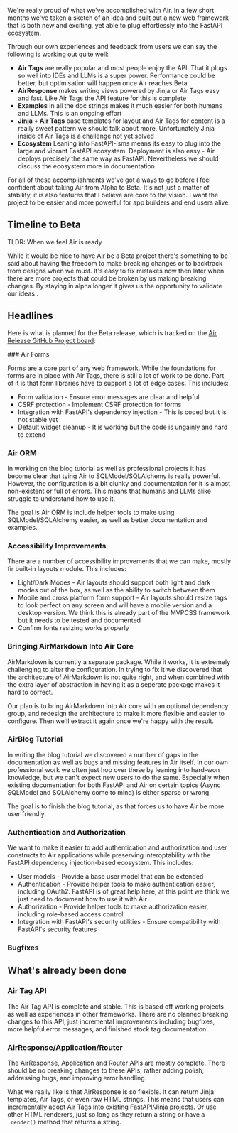 We're really proud of what we've accomplished with Air. In a few short months we've taken a sketch of an idea and built out a new web framework that is both new and exciting, yet able to plug effortlessly into the FastAPI ecosystem.

Through our own experiences and feedback from users we can say the following is working out quite well:

- **Air Tags** are really popular and most people enjoy the API. That it plugs so well into IDEs and LLMs is a super power. Performance could be better, but optimisation will happen once Air reaches Beta
- **AirResponse** makes writing views powered by Jinja or Air Tags easy and fast. Like Air Tags the API feature for this is complete
- **Examples** in all the doc strings makes it much easier for both humans and LLMs. This is an ongoing effort
- **Jinja + Air Tags** base templates for layout and Air Tags for content is a really sweet pattern we should talk about more. Unfortunately Jinja inside of Air Tags is a challenge not yet solved
- **Ecosystem** Leaning into FastAPI-isms means its easy to plug into the large and vibrant FastAPI ecosystem. Deployment is also easy - Air deploys precisely the same way as FastAPI. Nevertheless we should discuss the ecosystem more in documentation

For all of these accomplishments we've got a ways to go before I feel confident about taking Air from Alpha to Beta. It's not just a matter of stability, it is also features that I believe are core to the vision. I want the project to be easier and more powerful for app builders and end users alive.

## Timeline to Beta

TLDR: When we feel Air is ready

While it would be nice to have Air be a Beta project there's something to be said about having the freedom to make breaking changes or to backtrack from designs when we must. It's easy to fix mistakes now then later when there are more projects that could be broken by us making breaking changes. By staying in alpha longer it gives us the opportunity to validate our ideas .

## Headlines

Here is what is planned for the Beta release, which is tracked on the [Air Release GitHub Project board](https://github.com/orgs/feldroy/projects/2):

### Air Forms

Forms are a core part of any web framework. While the foundations for forms are in place with Air Tags, there is still a lot of work to be done. Part of it is that form libraries have to support a lot of edge cases. This includes:

- Form validation - Ensure error messages are clear and helpful
- CSRF protection - Implement CSRF protection for forms
- Integration with FastAPI's dependency injection - This is coded but it is not stable yet
- Default widget cleanup - It is working but the code is ungainly and hard to extend

### Air ORM

In working on the blog tutorial as well as professional projects it has become clear that tying Air to SQLModel/SQLAlchemy is really powerful. However, the configuration is a bit clunky and documentation for it is almost non-existent or full of errors. This means that humans and LLMs alike struggle to understand how to use it.

The goal is Air ORM is include helper tools to make using SQLModel/SQLAlchemy easier, as well as better documentation and examples.

### Accessibility Improvements

There are a number of accessibility improvements that we can make, mostly fir built-in layouts module. This includes:

- Light/Dark Modes - Air layouts should support both light and dark modes out of the box, as well as the ability to switch between them
- Mobile and cross platform form support - Air layouts should resize tags to look perfect on any screen and will have a mobile version and a desktop version. We think this is already part of the MVPCSS framework but it needs to be tested and documented
- Confirm fonts resizing works properly

### Bringing AirMarkdown Into Air Core

AirMarkdown is currently a separate package. While it works, it is extremely challenging to alter the configuration. In trying to fix it we discovered that the architecture of AirMarkdown is not quite right, and when combined with the extra layer of abstraction in having it as a seperate package makes it hard to correct. 

Our plan is to bring AirMarkdown into Air core with an optional dependency group, and redesign the architecture to make it more flexible and easier to configure. Then we'll extract it again once we're happy with the result.

### AirBlog Tutorial

In writing the blog tutorial we discovered a number of gaps in the documentation as well as bugs and missing features in Air itself. In our own professional work we often just hop over these by leaning into hard-won knowledge, but we can't expect new users to do the same. Especially when existing documentation for both FastAPI and Air on certain topics (Async SQLModel and SQLAlchemy come to mind) is either sparse or wrong.

The goal is to finish the blog tutorial, as that forces us to have Air be more user friendly.

### Authentication and Authorization

We want to make it easier to add authentication and authorization and user constructs to Air applications while preserving interoptability with the FastAPI dependency injection-based ecosystem. This includes:

- User models - Provide a base user model that can be extended
- Authentication - Provide helper tools to make authentication easier, including OAuth2. FastAPI is of great help here, at this point we think we just need to document how to use it with Air
- Authorization - Provide helper tools to make authorization easier, including role-based access control
- Integration with FastAPI's security utilities - Ensure compatibility with FastAPI's security features

### Bugfixes




## What's already been done

### Air Tag API

The Air Tag API is complete and stable. This is based off working projects as well as experiences in other frameworks. There are no planned breaking changes to this API, just incremental improvements including bugfixes, more helpful error messages, and finished stock tag documentation.

### AirResponse/Application/Router

The AirResponse, Application and Router APIs are mostly complete. There should be no breaking changes to these APIs, rather adding polish, addressing bugs, and improving error handling.

What we really like is that AirResponse is so flexible. It can return Jinja templates, Air Tags, or even raw HTML strings. This means that users can incrementally adopt Air Tags into existing FastAPI/Jinja projects. Or use other HTML renderers, just so long as they return a string or have a `.render()` method that returns a string.
